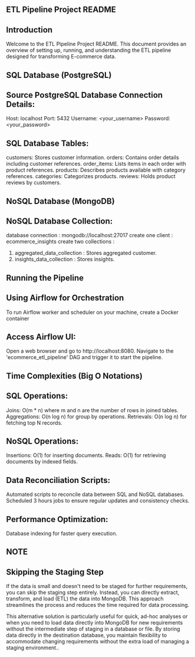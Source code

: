 ## ETL Pipeline Project README
## Introduction
Welcome to the ETL Pipeline Project README. This document provides an overview of setting up, running, and understanding the ETL pipeline designed for transforming E-commerce data.

## SQL Database (PostgreSQL)
## Source PostgreSQL Database Connection Details:
Host: localhost
Port: 5432
Username: <your_username>
Password: <your_password>

## SQL Database Tables:
customers: Stores customer information.
orders: Contains order details including customer references.
order_items: Lists items in each order with product references.
products: Describes products available with category references.
categories: Categorizes products.
reviews: Holds product reviews by customers.

## NoSQL Database (MongoDB)
## NoSQL Database Collection:
database connection :  mongodb://localhost:27017
create one client : ecommerce_insights
create two collections :
  1. aggregated_data_collection : Stores aggregated customer.
  2. insights_data_collection : Stores insights.

## Running the Pipeline
## Using Airflow for Orchestration
To run Airflow worker and scheduler on your machine, create a Docker container

## Access Airflow UI:
Open a web browser and go to http://localhost:8080.
Navigate to the 'ecommerce_etl_pipeline' DAG and trigger it to start the pipeline.


## Time Complexities (Big O Notations)
## SQL Operations:
Joins: O(m * n) where m and n are the number of rows in joined tables.
Aggregations: O(n log n) for group by operations.
Retrievals: O(n log n) for fetching top N records.

## NoSQL Operations:
Insertions: O(1) for inserting documents.
Reads: O(1) for retrieving documents by indexed fields.

## Data Reconciliation Scripts:
Automated scripts to reconcile data between SQL and NoSQL databases.
Scheduled 3 hours jobs to ensure regular updates and consistency checks.

## Performance Optimization:
Database indexing for faster query execution.

## NOTE ##
## Skipping the Staging Step
If the data is small and doesn't need to be staged for further requirements, you can skip the staging step entirely. Instead, you can directly extract, transform, and load (ETL) the data into MongoDB. This approach streamlines the process and reduces the time required for data processing.

This alternative solution is particularly useful for quick, ad-hoc analyses or when you need to load data directly into MongoDB for new requirements without the intermediate step of staging in a database or file. By storing data directly in the destination database, you maintain flexibility to accommodate changing requirements without the extra load of managing a staging environment..
